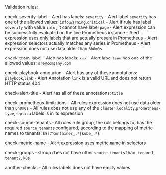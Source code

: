 
Validation rules:

  check-severity-label
    - Alert has labels: `severity`
    - Alert label `severity` has one of the allowed values: `info`,`warning`,`critical`
    - Alert if rule has label `severity` with value `info` , it cannot have label `page`
    - Alert expression can be successfully evaluated on the live Prometheus instance
    - Alert expression uses only labels that are actually present in Prometheus
    - Alert expression selectors actually matches any series in Prometheus
    - Alert expression does not use data older than `6h0m0s`

  check-team-label
    - Alert has labels: `xxx`
    - Alert label `team` has one of the allowed values: `sre@company.com`

  check-playbook-annotation
    - Alert has any of these annotations: `playbook`,`link`
    - Alert Annotation `link` is a valid URL and does not return HTTP status 404

  check-alert-title
    - Alert has all of these annotations: `title`

  check-prometheus-limitations
    - All rules expression does not use data older than `6h0m0s`
    - All rules does not use any of the `cluster`,`locality`,`prometheus-type`,`replica` labels is in its expression

  check-source-tenants
    - All rules rule group, the rule belongs to, has the required `source_tenants` configured, according to the mapping of metric names to tenants: `k8s`:`^container_.*|kube_.*$`

  check-metric-name
    - Alert expression uses metric name in selectors

  check-groups
    - Group does not have other `source_tenants` than: `tenant1`, `tenant2`, `k8s`

  another-checks
    - All rules labels does not have empty values


